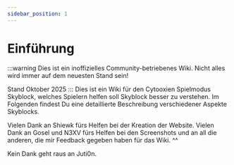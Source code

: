 ```yaml
---
sidebar_position: 1
---
```


# Einführung

:::warning
Dies ist ein in­of­fi­zi­elles Community-betriebenes Wiki. Nicht alles wird immer auf dem neuesten Stand sein!

Stand Oktober 2025
:::
Dies ist ein Wiki für den Cytooxien Spielmodus Skyblock, welches Spielern helfen soll Skyblock besser zu verstehen. Im Folgenden findest Du eine detaillierte Beschreibung verschiedener Aspekte Skyblocks.

Vielen Dank an Shiewk fürs Helfen bei der Kreation der Website. Vielen Dank an Gosel und N3XV fürs Helfen bei den Screenshots und an all die anderen, die mir Feedback gegeben haben für das Wiki. ^^

Kein Dank geht raus an Juti0n.
